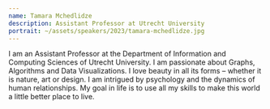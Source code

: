 ```yaml
---
name: Tamara Mchedlidze
description: Assistant Professor at Utrecht University
portrait: ~/assets/speakers/2023/tamara-mchedlidze.jpg
---
```


I am an Assistant Professor at the Department of Information and Computing Sciences of Utrecht University. I am passionate about Graphs, Algorithms and Data Visualizations. I love beauty in all its forms – whether it is nature, art or design. I am intrigued by psychology and the dynamics of human relationships. My goal in life is to use all my skills to make this world a little better place to live.
